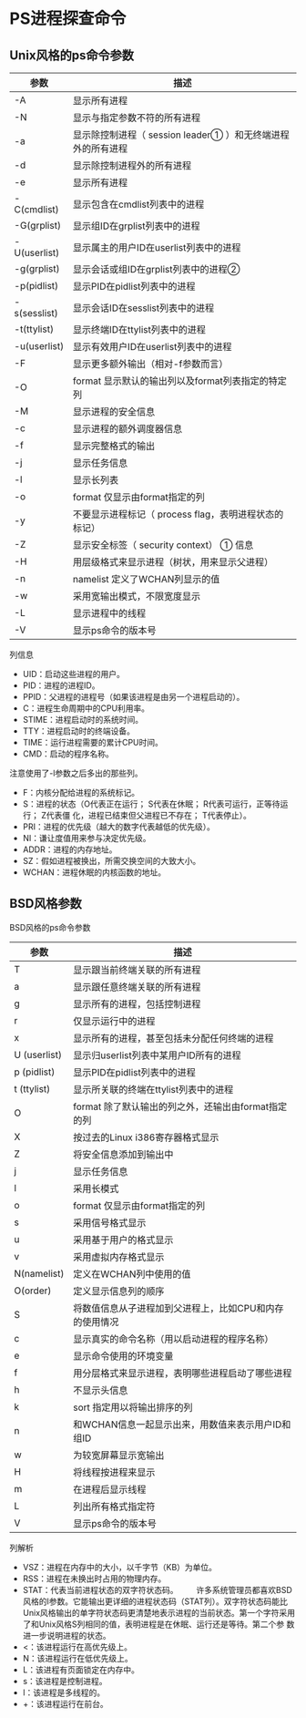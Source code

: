# PS进程探查命令

## Unix风格的ps命令参数
参数|描述
--|--
-A|显示所有进程
-N|显示与指定参数不符的所有进程
-a|显示除控制进程（ session leader① ）和无终端进程外的所有进程
-d|显示除控制进程外的所有进程
-e|显示所有进程
-C(cmdlist)| 显示包含在cmdlist列表中的进程
-G(grplist)| 显示组ID在grplist列表中的进程
-U(userlist)| 显示属主的用户ID在userlist列表中的进程
-g(grplist)| 显示会话或组ID在grplist列表中的进程②
-p(pidlist)| 显示PID在pidlist列表中的进程
-s(sesslist)| 显示会话ID在sesslist列表中的进程
-t(ttylist)| 显示终端ID在ttylist列表中的进程
-u(userlist)| 显示有效用户ID在userlist列表中的进程
-F|显示更多额外输出（相对-f参数而言）
-O|format 显示默认的输出列以及format列表指定的特定列
-M|显示进程的安全信息
-c|显示进程的额外调度器信息
-f|显示完整格式的输出
-j|显示任务信息
-l|显示长列表
-o|format 仅显示由format指定的列
-y|不要显示进程标记（ process flag，表明进程状态的标记）
-Z|显示安全标签（ security context） ① 信息
-H|用层级格式来显示进程（树状，用来显示父进程）
-n|namelist 定义了WCHAN列显示的值
-w|采用宽输出模式，不限宽度显示
-L|显示进程中的线程
-V|显示ps命令的版本号

列信息
- UID：启动这些进程的用户。
- PID：进程的进程ID。
- PPID：父进程的进程号（如果该进程是由另一个进程启动的）。
- C：进程生命周期中的CPU利用率。
- STIME：进程启动时的系统时间。
- TTY：进程启动时的终端设备。
- TIME：运行进程需要的累计CPU时间。
- CMD：启动的程序名称。

注意使用了-l参数之后多出的那些列。
- F：内核分配给进程的系统标记。
- S：进程的状态（O代表正在运行； S代表在休眠； R代表可运行，正等待运行； Z代表僵
化，进程已结束但父进程已不存在； T代表停止）。
- PRI：进程的优先级（越大的数字代表越低的优先级）。
- NI：谦让度值用来参与决定优先级。
- ADDR：进程的内存地址。
- SZ：假如进程被换出，所需交换空间的大致大小。
- WCHAN：进程休眠的内核函数的地址。

## BSD风格参数
BSD风格的ps命令参数

参数|描述
--|--
T|显示跟当前终端关联的所有进程
a|显示跟任意终端关联的所有进程
g|显示所有的进程，包括控制进程
r|仅显示运行中的进程
x|显示所有的进程，甚至包括未分配任何终端的进程
U (userlist)|显示归userlist列表中某用户ID所有的进程
p (pidlist)|显示PID在pidlist列表中的进程
t (ttylist)|显示所关联的终端在ttylist列表中的进程
O|format 除了默认输出的列之外，还输出由format指定的列
X|按过去的Linux i386寄存器格式显示
Z|将安全信息添加到输出中
j|显示任务信息
l|采用长模式
o|format 仅显示由format指定的列
s|采用信号格式显示
u|采用基于用户的格式显示
v|采用虚拟内存格式显示
N(namelist)| 定义在WCHAN列中使用的值
O(order)| 定义显示信息列的顺序
S|将数值信息从子进程加到父进程上，比如CPU和内存的使用情况
c|显示真实的命令名称（用以启动进程的程序名称）
e|显示命令使用的环境变量
f|用分层格式来显示进程，表明哪些进程启动了哪些进程
h|不显示头信息
k|sort 指定用以将输出排序的列
n|和WCHAN信息一起显示出来，用数值来表示用户ID和组ID
w|为较宽屏幕显示宽输出
H|将线程按进程来显示
m|在进程后显示线程
L|列出所有格式指定符
V|显示ps命令的版本号

列解析
- VSZ：进程在内存中的大小，以千字节（KB）为单位。
- RSS：进程在未换出时占用的物理内存。
- STAT：代表当前进程状态的双字符状态码。
&emsp;&emsp;许多系统管理员都喜欢BSD风格的l参数。它能输出更详细的进程状态码（STAT列）。双字符状态码能比Unix风格输出的单字符状态码更清楚地表示进程的当前状态。第一个字符采用了和Unix风格S列相同的值，表明进程是在休眠、运行还是等待。第二个参
数进一步说明进程的状态。  
- <：该进程运行在高优先级上。
- N：该进程运行在低优先级上。
- L：该进程有页面锁定在内存中。
- s：该进程是控制进程。
- l：该进程是多线程的。
- +：该进程运行在前台。